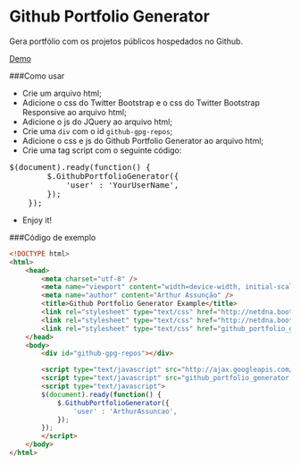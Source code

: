 Github Portfolio Generator
==========================

Gera portfólio com os projetos públicos hospedados no Github.

[Demo](http://github.arthurassuncao.com)

###Como usar
* Crie um arquivo html;
* Adicione o css do Twitter Bootstrap e o css do Twitter Bootstrap Responsive ao arquivo html;
* Adicione o js do JQuery ao arquivo html;
* Crie uma `div` com o id `github-gpg-repos`;
* Adicione o css e js do Github Portfolio Generator ao arquivo html;
* Crie uma tag script com o seguinte código:
<pre>
$(document).ready(function() {
        $.GithubPortfolioGenerator({
            'user' : 'YourUserName',
        });
    });
</pre>
* Enjoy it!

###Código de exemplo
```html
<!DOCTYPE html>
<html>
    <head>
        <meta charset="utf-8" />
        <meta name="viewport" content="width=device-width, initial-scale=1.0" />
        <meta name="author" content="Arthur Assunção" />
        <title>Github Portfolio Generator Example</title>
        <link rel="stylesheet" type="text/css" href="http://netdna.bootstrapcdn.com/twitter-bootstrap/2.3.1/css/bootstrap.min.css" />
        <link rel="stylesheet" type="text/css" href="http://netdna.bootstrapcdn.com/twitter-bootstrap/2.3.1/css/bootstrap-responsive.min.css" />
        <link rel="stylesheet" type="text/css" href="github_portfolio_generator.css" />
    </head>
    <body>
        <div id="github-gpg-repos"></div>

        <script type="text/javascript" src="http://ajax.googleapis.com/ajax/libs/jquery/1.9.1/jquery.min.js"></script>
        <script type="text/javascript" src="github_portfolio_generator.js"></script>
        <script type="text/javascript">
        $(document).ready(function() {
            $.GithubPortfolioGenerator({
                'user' : 'ArthurAssuncao',
            });
        });
        </script>
    </body>
</html>


```

